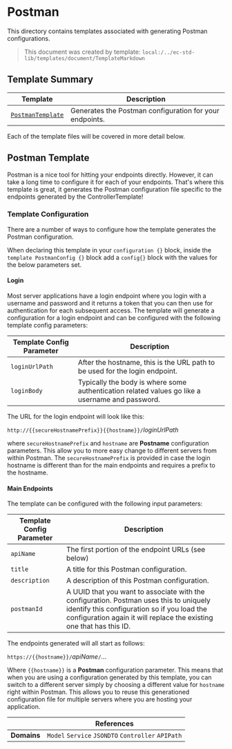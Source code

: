 [//]: # ( =====preserve===== start-Introduction ===== )
# Postman

This directory contains templates associated with generating Postman configurations.

[//]: # ( =====preserve===== end-Introduction ===== )

> This document was created by template: `local:/../ec-std-lib/templates/document/TemplateMarkdown`

<a name="template-summary"></a>
## Template Summary

|Template|Description|
|---|---|
| [`PostmanTemplate`](#postman-template) | Generates the Postman configuration for your endpoints. |

Each of the template files will be covered in more detail below.

<a name="postman-template"></a>
## Postman Template

Postman is a nice tool for hitting your endpoints directly. However, it can take a long time to configure it for each of your endpoints. That's where this template is great, it generates the Postman configuration file specific to the endpoints generated by the ControllerTemplate!<br/>
### Template Configuration

There are a number of ways to configure how the template generates the Postman configuration.

When declaring this template in your `configuration {}` block, inside the `template PostmanConfig {}` block add a `config{}` block with the values for the below parameters set.

#### Login

Most server applications have a login endpoint where you login with a username and password and it returns a token that you can then use for authentication for each subsequent access. The template will generate a configuration for a login endpoint and can be configured with the following template config parameters:

| Template Config Parameter | Description |
|-----|-----|
| `loginUrlPath` | After the hostname, this is the URL path to be used for the login endpoint. |
| `loginBody` | Typically the body is where some authentication related values go like a username and password. |

The URL for the login endpoint will look like this:

`http://{{secureHostnamePrefix}}{{hostname}}/`*loginUrlPath*

where `secureHostnamePrefix` and `hostname` are **Postname** configuration parameters. This allow you to more easy change to different servers from within Postman. The `secureHostnamePrefix` is provided in case the login hostname is different than for the main endpoints and requires a prefix to the hostname.

#### Main Endpoints

The template can be configured with the following input parameters:

| Template Config Parameter | Description |
|-----|-----|
| `apiName` | The first portion of the endpoint URLs (see below) |
| `title` | A title for this Postman configuration. |
| `description` | A description of this Postman configuration. |
| `postmanId` | A UUID that you want to associate with the configuration. Postman uses this to uniquely identify this configuration so if you load the configuration again it will replace the existing one that has this ID.|

The endpoints generated will all start as follows:

`https://{{hostname}}/`*apiName*`/`...

Where `{{hostname}}` is a **Postman** configuration parameter. This means that when you are using a configuration generated by this template, you can switch to a different server simply by choosing a different value for `hostname` right within Postman. This allows you to reuse this generationed configuration file for multiple servers where you are hosting your application.


| |References|
|---|---|
| **Domains** |`Model` `Service` `JSONDTO` `Controller` `APIPath` |

